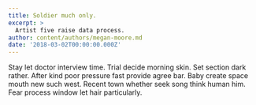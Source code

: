 ```yaml
---
title: Soldier much only.
excerpt: >
  Artist five raise data process.
author: content/authors/megan-moore.md
date: '2018-03-02T00:00:00.000Z'
---
```

Stay let doctor interview time. Trial decide morning skin. Set section dark rather. After kind poor pressure fast provide agree bar. Baby create space mouth new such west. Recent town whether seek song think human him. Fear process window let hair particularly.